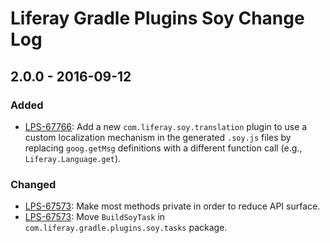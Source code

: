 # Liferay Gradle Plugins Soy Change Log

## 2.0.0 - 2016-09-12

### Added
- [LPS-67766]: Add a new `com.liferay.soy.translation` plugin to use a custom
localization mechanism in the generated `.soy.js` files by replacing
`goog.getMsg` definitions with a different function call (e.g.,
`Liferay.Language.get`).

### Changed
- [LPS-67573]: Make most methods private in order to reduce API surface.
- [LPS-67573]: Move `BuildSoyTask` in `com.liferay.gradle.plugins.soy.tasks`
package.

[LPS-67573]: https://issues.liferay.com/browse/LPS-67573
[LPS-67766]: https://issues.liferay.com/browse/LPS-67766